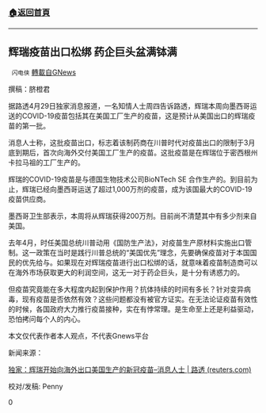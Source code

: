 ###  [:house:返回首頁](https://github.com/ourhimalayas/txt)
---

## 辉瑞疫苗出口松绑 药企巨头盆满钵满
` 闪电侠` [轉載自GNews](https://gnews.org/zh-hans/1152489/)

撰稿：脐橙君

据路透4月29日独家消息报道，一名知情人士周四告诉路透，辉瑞本周向墨西哥运送的COVID-19疫苗包括其在美国工厂生产的疫苗，这是预计从美国出口的辉瑞疫苗的第一批。

消息人士称，这批疫苗出口，标志着该制药商在川普时代对疫苗出口的限制于3月底到期后，首次向海外交付美国工厂生产的疫苗。这批疫苗是在辉瑞位于密西根州卡拉马祖的工厂生产的。

辉瑞的COVID-19疫苗是与德国生物技术公司BioNTech SE 合作生产的。到目前为止，辉瑞已经向墨西哥运送了超过1,000万剂的疫苗，成为该国最大的COVID-19疫苗供应商。

墨西哥卫生部表示，本周将从辉瑞获得200万剂。目前尚不清楚其中有多少剂来自美国。

去年4月，时任美国总统川普动用《国防生产法》，对疫苗生产原材料实施出口管制。这一政策在当时是践行川普总统的“美国优先”理念，先要确保疫苗对于本国国民的优先给与。如果现在对辉瑞疫苗进行出口松绑的话，就意味着疫苗制造商可以在海外市场获取更大的利润空间，这无一对于药企巨头，是十分有诱惑力的。

但疫苗究竟能在多大程度内起到保护作用？抗体持续的时间有多长？针对变异病毒，现有疫苗是否依然有效？这些问题都没有被官方证实。在无法论证疫苗有效性的时候，各国政府大力推行疫苗接种，实在有悖常理。是生命至上还是利益驱动，恐怕拷问每个人的内心。

本文仅代表作者本人观点，不代表Gnews平台

新闻来源：

[独家：辉瑞开始向海外出口美国生产的新冠疫苗–消息人士 | 路透 (reuters.com)](https://cn.reuters.com/article/pfizer-us-vaccine-export-0430-idCNKBS2CH04Q)

校对/发稿: Penny

0
